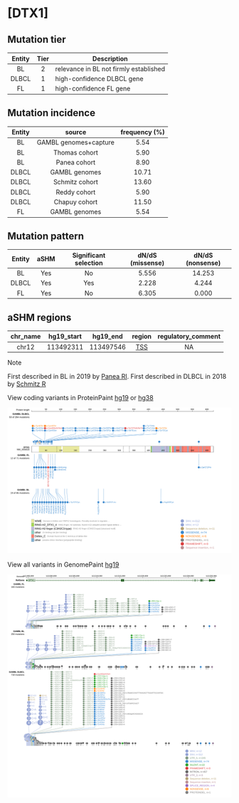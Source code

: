 # [DTX1]

## Mutation tier

|Entity|Tier|Description                           |
|:------:|:----:|--------------------------------------|
|BL    |2   |relevance in BL not firmly established|
|DLBCL |1   |high-confidence DLBCL gene            |
|FL    |1   |high-confidence FL gene               |
## Mutation incidence

|Entity|source               |frequency (%)|
|:------:|:---------------------:|:-------------:|
|BL    |GAMBL genomes+capture| 5.54        |
|BL    |Thomas cohort        | 5.90        |
|BL    |Panea cohort         | 8.90        |
|DLBCL |GAMBL genomes        |10.71        |
|DLBCL |Schmitz cohort       |13.60        |
|DLBCL |Reddy cohort         | 5.90        |
|DLBCL |Chapuy cohort        |11.50        |
|FL    |GAMBL genomes        | 5.54        |

## Mutation pattern

|Entity|aSHM|Significant selection|dN/dS (missense)|dN/dS (nonsense)|
|:------:|:----:|:---------------------:|:----------------:|:----------------:|
|BL    |Yes |No                   |5.556           |14.253          |
|DLBCL |Yes |Yes                  |2.228           | 4.244          |
|FL    |Yes |No                   |6.305           | 0.000          |

## aSHM regions

|chr_name|hg19_start|hg19_end |region                                                                                      |regulatory_comment|
|:--------:|:----------:|:---------:|:--------------------------------------------------------------------------------------------:|:------------------:|
|chr12   |113492311 |113497546|[TSS](https://genome.ucsc.edu/s/rdmorin/GAMBL%20hg19?position=chr12%3A113492311%2D113497546)|NA                |

> [!NOTE]
> First described in BL in 2019 by [Panea RI](https://pubmed.ncbi.nlm.nih.gov/31558468). First described in DLBCL in 2018 by [Schmitz R](https://pubmed.ncbi.nlm.nih.gov/29641966)

View coding variants in ProteinPaint [hg19](https://www.bcgsc.ca/downloads/morinlab/GAMBL/test/genes/DTX1_protein.html)  or [hg38](https://www.bcgsc.ca/downloads/morinlab/GAMBL/test/genes/DTX1_protein_hg38.html)

![image](images/proteinpaint/DTX1_NM_004416.svg)

View all variants in GenomePaint [hg19](https://www.bcgsc.ca/downloads/morinlab/GAMBL/test/genes/DTX1.html)

![image](images/proteinpaint/DTX1.svg)
